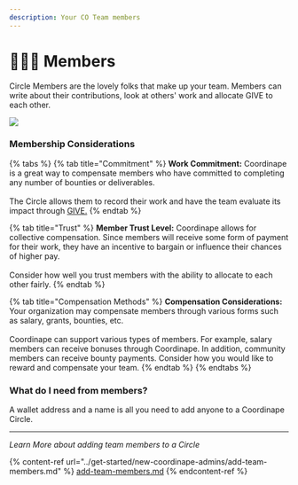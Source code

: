 ```yaml
---
description: Your CO Team members
---
```


# 🧑🤝🧑 Members

Circle Members are the lovely folks that make up your team. Members can write about their contributions, look at others' work and allocate GIVE to each other.

![](../../.gitbook/assets/Map.gif)

### Membership Considerations

{% tabs %}
{% tab title="Commitment" %}
**Work Commitment:** Coordinape is a great way to compensate members who have committed to completing any number of bounties or deliverables.\
\
The Circle allows them to record their work and have the team evaluate its impact through [GIVE.](../give/)
{% endtab %}

{% tab title="Trust" %}
**Member Trust Level:** Coordinape allows for collective compensation. Since members will receive some form of payment for their work, they have an incentive to bargain or influence their chances of higher pay.\
\
Consider how well you trust members with the ability to allocate to each other fairly.
{% endtab %}

{% tab title="Compensation Methods" %}
**Compensation Considerations:** Your organization may compensate members through various forms such as salary, grants, bounties, etc.\
\
Coordinape can support various types of members. For example, salary members can receive bonuses through Coordinape. In addition, community members can receive bounty payments. Consider how you would like to reward and compensate your team.
{% endtab %}
{% endtabs %}

### **What do I need from members?**

A wallet address and a name is all you need to add anyone to a Coordinape Circle.

***

_Learn More about adding team members to a Circle_

{% content-ref url="../get-started/new-coordinape-admins/add-team-members.md" %}
[add-team-members.md](../get-started/new-coordinape-admins/add-team-members.md)
{% endcontent-ref %}
